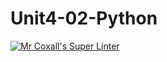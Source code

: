 # Unit4-02-Python
[![Mr Coxall's Super Linter](https://github.com/ICS3U-Programming-CarolynWP/Unit4-01-Python/workflows/Mr%20Coxall's%20Super%20Linter/badge.svg)](https://github.com/ICS3U-Programming-CarolynWP/Unit4-01-Python/actions/)
